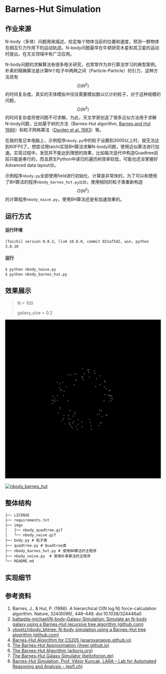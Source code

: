 # Barnes-Hut Simulation

## 作业来源
N-body（多体）问题用来描述，给定每个物体当前的位置和速度，预测一群物体在相互引力作用下的运动轨迹。N-body问题最早在牛顿研究木星和其卫星的运动时提出。在天文领域中有广泛应用。

N-body问题的求解算法有很多相关研究，也常常作为并行算法学习的典型案例。朴素的精确算法是计算N个粒子中两两之间（Particle-Particle）的引力，这种方法具有 $$ O(N^2) $$ 的时间复杂度。真实的天体模拟中往往需要模拟数以亿计的粒子，对于这种规模的问题， $$ O(N^2) $$的时间复杂度将使问题不可求解。为此，天文学家创造了很多近似方法用于求解N-body问题，比如基于树的方法（Barnes-Hut algorithm, [Barnes and Hut 1986](https://anaroxanapop.github.io/behalf/#Citations)）和粒子网格算法（[Darden et al. 1993](https://anaroxanapop.github.io/behalf/#Citations)）等。

在我的笔记本电脑上，示例程序`nbody.py`中的粒子设置到3000以上时，就无法达到60FPS了。想尝试用taichi实现BH算法求解N-body问题，使用近似算法进行加速。实现过程中，发现并不能达到理想的效果，比如每次迭代中构造Quadtree目前只能是串行的，而且原生Python中递归的遍历树效率较低，可能也还没掌握好Advanced data layout:cry:。

示例程序`nbody.py`全部使用field进行初始化、计算是非常快的，为了可以和使用了BH算法的程序`nbody_barnes_hut.py比较`，使用相同的粒子类重新构造 $$ O(N^2) $$的计算程序`nbody_naive.py`，使用BH算法还是有加速效果的。

## 运行方式
#### 运行环境
```shell
[Taichi] version 0.8.3, llvm 10.0.0, commit 021af5d2, win, python 3.8.10
```

#### 运行
```shell
$ python nbody_naive.py
$ python nbody_barnes_hut.py
```

## 效果展示
> N = 100
>
> galaxy_size = 0.2

<a href="nbody_naive.gif"><img src="imgs/nbody_naive.gif" height=512px title="nbody_naive"></a>

<a href="nbody_barnes_hut.gif"><img src="imgs/nbody_barnes_hut.gif" height=512px title="nbody_barnes_hut"></a>

## 整体结构
```shell
├── LICENSE
├── requirements.txt
├── imgs
│   ├── nbody_quadtree.gif
│   └── nbody_naive.gif
├── body.py	# 粒子类
├── quadtree.py	# Quadtree类
├── nbody_barnes_hut.py	# 使用BH算法的主程序
├── nbody_naive.py	# 使用朴素算法的主程序
└── README.md
```

## 实现细节
## 参考资料

1. Barnes, J., & Hut, P. (1986). A hierarchical O(N log N) force-calculation algorithm. Nature, 324(6096), 446–449. doi:10.1038/324446a0
2. [battaglia-michael/N-body-Galaxy-Simulation: Simulate an N-body galaxy using a Barnes-Hut recursive tree algorithm (github.com)](https://github.com/battaglia-michael/N-body-Galaxy-Simulation)
3. [yboetz/nbody_bhtree: N-body simulation using a Barnes-Hut tree algorithm (github.com)](https://github.com/yboetz/nbody_bhtree)
4. [Barnes-Hut Algorithm for CS205 (anaroxanapop.github.io)](https://anaroxanapop.github.io/behalf/)
5. [The Barnes-Hut Approximation (jheer.github.io)](https://jheer.github.io/barnes-hut/)
6. [The Barnes-Hut Algorithm (arborjs.org)](http://arborjs.org/docs/barnes-hut)
7. [The Barnes-Hut Galaxy Simulator (beltoforion.de)](https://beltoforion.de/en/barnes-hut-galaxy-simulator/)
8. [Barnes-Hut Simulation, Prof. Viktor Kuncak, LARA – Lab for Automated Reasoning and Analysis - (epfl.ch)](https://lara.epfl.ch/w/parcon18/project4)
